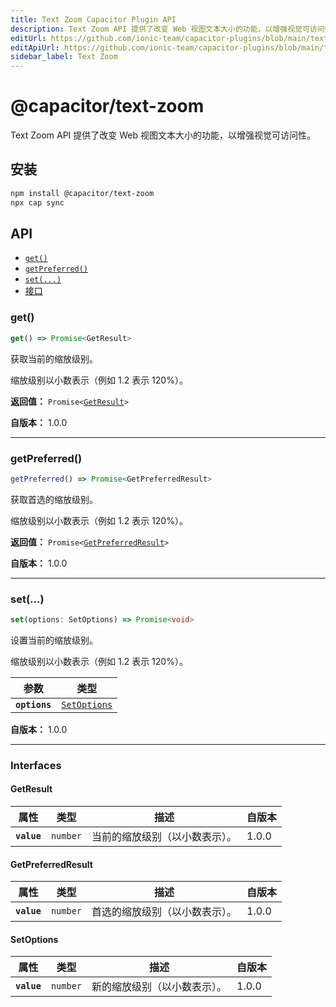 ```yaml
---
title: Text Zoom Capacitor Plugin API
description: Text Zoom API 提供了改变 Web 视图文本大小的功能，以增强视觉可访问性。
editUrl: https://github.com/ionic-team/capacitor-plugins/blob/main/text-zoom/README.md
editApiUrl: https://github.com/ionic-team/capacitor-plugins/blob/main/text-zoom/src/definitions.ts
sidebar_label: Text Zoom
---
```


# @capacitor/text-zoom

Text Zoom API 提供了改变 Web 视图文本大小的功能，以增强视觉可访问性。

## 安装

```bash
npm install @capacitor/text-zoom
npx cap sync
```

## API

<docgen-index>

- [`get()`](#get)
- [`getPreferred()`](#getpreferred)
- [`set(...)`](#set)
- [接口](#interfaces)

</docgen-index>

<docgen-api>

### get()

```typescript
get() => Promise<GetResult>
```

获取当前的缩放级别。

缩放级别以小数表示（例如 1.2 表示 120%）。

**返回值：** <code>Promise&lt;<a href="#getresult">GetResult</a>&gt;</code>

**自版本：** 1.0.0

---

### getPreferred()

```typescript
getPreferred() => Promise<GetPreferredResult>
```

获取首选的缩放级别。

缩放级别以小数表示（例如 1.2 表示 120%）。

**返回值：** <code>Promise&lt;<a href="#getpreferredresult">GetPreferredResult</a>&gt;</code>

**自版本：** 1.0.0

---

### set(...)

```typescript
set(options: SetOptions) => Promise<void>
```

设置当前的缩放级别。

缩放级别以小数表示（例如 1.2 表示 120%）。

| 参数          | 类型                                              |
| ------------- | ------------------------------------------------- |
| **`options`** | <code><a href="#setoptions">SetOptions</a></code> |

**自版本：** 1.0.0

---

### Interfaces

#### GetResult

| 属性        | 类型                | 描述                           | 自版本 |
| ----------- | ------------------- | ------------------------------ | ------ |
| **`value`** | <code>number</code> | 当前的缩放级别（以小数表示）。 | 1.0.0  |

#### GetPreferredResult

| 属性        | 类型                | 描述                           | 自版本 |
| ----------- | ------------------- | ------------------------------ | ------ |
| **`value`** | <code>number</code> | 首选的缩放级别（以小数表示）。 | 1.0.0  |

#### SetOptions

| 属性        | 类型                | 描述                         | 自版本 |
| ----------- | ------------------- | ---------------------------- | ------ |
| **`value`** | <code>number</code> | 新的缩放级别（以小数表示）。 | 1.0.0  |

</docgen-api>
